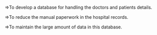 =>To develop a database for handling the doctors and patients details.

=>To reduce the manual paperwork in the hospital records.

=>To maintain the large amount of data in this database.  

